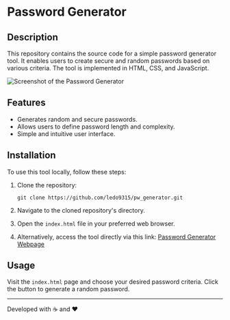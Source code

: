 # Password Generator

## Description
This repository contains the source code for a simple password generator tool. It enables users to create secure and random passwords based on various criteria. The tool is implemented in HTML, CSS, and JavaScript.

![Screenshot of the Password Generator](https://i.postimg.cc/QtGD1TqG/Screenshot-2023-12-06-043224.png)

## Features
- Generates random and secure passwords.
- Allows users to define password length and complexity.
- Simple and intuitive user interface.

## Installation
To use this tool locally, follow these steps:

1. Clone the repository:

   ```
   git clone https://github.com/ledo9315/pw_generator.git
   ```

2. Navigate to the cloned repository's directory.

3. Open the `index.html` file in your preferred web browser.

4. Alternatively, access the tool directly via this link: [Password Generator Webpage](https://ledo9315.github.io/pw_generator/)

## Usage
Visit the `index.html` page and choose your desired password criteria. Click the button to generate a random password.

---

Developed with ☕ and ❤️


